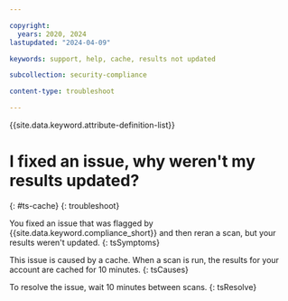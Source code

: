 ```yaml
---

copyright:
  years: 2020, 2024
lastupdated: "2024-04-09"

keywords: support, help, cache, results not updated

subcollection: security-compliance

content-type: troubleshoot

---
```


{{site.data.keyword.attribute-definition-list}}

# I fixed an issue, why weren't my results updated?
{: #ts-cache}
{: troubleshoot} 

You fixed an issue that was flagged by {{site.data.keyword.compliance_short}} and then reran a scan, but your results weren't updated.
{: tsSymptoms} 

This issue is caused by a cache. When a scan is run, the results for your account are cached for 10 minutes. 
{: tsCauses}


To resolve the issue, wait 10 minutes between scans.
{: tsResolve}

